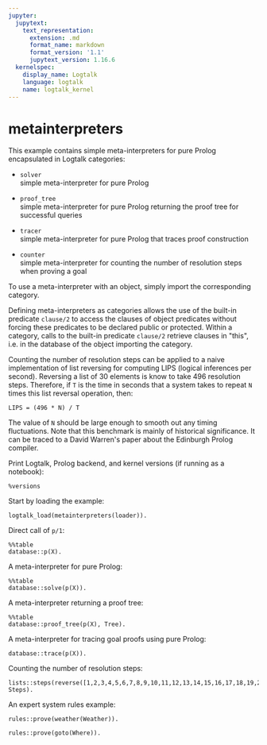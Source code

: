 ```yaml
---
jupyter:
  jupytext:
    text_representation:
      extension: .md
      format_name: markdown
      format_version: '1.1'
      jupytext_version: 1.16.6
  kernelspec:
    display_name: Logtalk
    language: logtalk
    name: logtalk_kernel
---
```


<!--
________________________________________________________________________

This file is part of Logtalk <https://logtalk.org/>  
SPDX-FileCopyrightText: 1998-2025 Paulo Moura <pmoura@logtalk.org>  
SPDX-License-Identifier: Apache-2.0

Licensed under the Apache License, Version 2.0 (the "License");
you may not use this file except in compliance with the License.
You may obtain a copy of the License at

    http://www.apache.org/licenses/LICENSE-2.0

Unless required by applicable law or agreed to in writing, software
distributed under the License is distributed on an "AS IS" BASIS,
WITHOUT WARRANTIES OR CONDITIONS OF ANY KIND, either express or implied.
See the License for the specific language governing permissions and
limitations under the License.
________________________________________________________________________
-->

# metainterpreters

This example contains simple meta-interpreters for pure Prolog encapsulated 
in Logtalk categories:

- `solver`  
	simple meta-interpreter for pure Prolog

- `proof_tree`  
	simple meta-interpreter for pure Prolog returning the proof 
	tree for successful queries

- `tracer`  
	simple meta-interpreter for pure Prolog that traces proof 
	construction

- `counter`  
	simple meta-interpreter for counting the number of resolution
	steps when proving a goal

To use a meta-interpreter with an object, simply import the corresponding 
category.

Defining meta-interpreters as categories allows the use of the built-in 
predicate `clause/2` to access the clauses of object predicates without 
forcing these predicates to be declared public or protected. Within a 
category, calls to the built-in predicate `clause/2` retrieve clauses
in "this", i.e. in the database of the object importing the category. 

Counting the number of resolution steps can be applied to a naive
implementation of list reversing for computing LIPS (logical inferences
per second). Reversing a list of 30 elements is know to take 496
resolution steps. Therefore, if `T` is the time in seconds that a
system takes to repeat `N` times this list reversal operation, then:

	LIPS = (496 * N) / T

The value of `N` should be large enough to smooth out any timing
fluctuations. Note that this benchmark is mainly of historical
significance. It can be traced to a David Warren's paper about
the Edinburgh Prolog compiler.

Print Logtalk, Prolog backend, and kernel versions (if running as a notebook):

```logtalk
%versions
```

Start by loading the example:

```logtalk
logtalk_load(metainterpreters(loader)).
```

Direct call of `p/1`:

```logtalk
%%table
database::p(X).
```

<!--
X = 1 ;
X = 2.
-->

A meta-interpreter for pure Prolog:

```logtalk
%%table
database::solve(p(X)).
```

<!--
X = 1 ;
X = 2.
-->

A meta-interpreter returning a proof tree:

```logtalk
%%table
database::proof_tree(p(X), Tree).
```

<!--
X = 1, Tree = p(1):- (q(1, a):- (s(1):-true), (t(1, a):-true)), (r(a):-true) ;
X = 2, Tree = p(2):- (q(2, b):- (s(2):-true), (t(2, b):-true)), (r(b):-true).
-->

A meta-interpreter for tracing goal proofs using pure Prolog:

```logtalk
database::trace(p(X)).
```

<!--
1 call: p(_G180)
2 call: q(_G180, _G316)
3 call: s(_G180)
3 exit: s(1)
3 call: t(1, _G316)
3 exit: t(1, a)
2 exit: q(1, a)
2 call: r(a)
2 exit: r(a)
1 exit: p(1)

X = 1 ;
1 redo: p(1)
2 redo: r(a)
2 fail: r(a)
2 redo: q(1, a)
3 redo: t(1, a)
3 fail: t(1, _G316)
3 redo: s(1)
3 exit: s(2)
3 call: t(2, _G316)
3 exit: t(2, b)
2 exit: q(2, b)
2 call: r(b)
2 exit: r(b)
1 exit: p(2)

X = 2 ;
1 redo: p(2)
2 redo: r(b)
2 fail: r(b)
2 redo: q(2, b)
3 redo: t(2, b)
3 fail: t(2, _G316)
3 redo: s(2)
3 exit: s(3)
3 call: t(3, _G316)
3 fail: t(3, _G316)
3 redo: s(3)
3 fail: s(_G180)
2 fail: q(_G180, _G316)
1 fail: p(_G180)

false.
-->

Counting the number of resolution steps:

```logtalk
lists::steps(reverse([1,2,3,4,5,6,7,8,9,10,11,12,13,14,15,16,17,18,19,20,21,22,23,24,25,26,27,28,29,30],_), Steps).
```

<!--
Steps = 496.
-->

An expert system rules example:

```logtalk
rules::prove(weather(Weather)).
```

<!--
Weather = raining.
-->

```logtalk
rules::prove(goto(Where)).
```

<!--
Where = cinema.
-->
